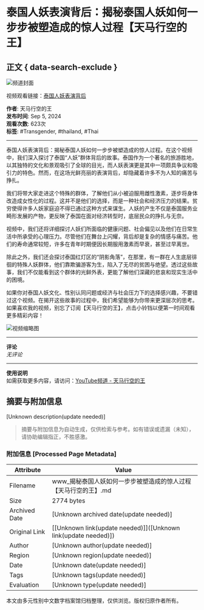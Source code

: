 # 泰国人妖表演背后：揭秘泰国人妖如何一步步被塑造成的惊人过程【天马行空的王】

## 正文 { data-search-exclude }


![频道封面](https://i.ytimg.com/an/TgZAms9_bMrbe4ktHVDOVA/featured_channel.jpg?v=65ad2027)

视频观看链接：[泰国人妖表演背后](https://www.youtube.com/watch?v=lxXidJqT0js)  

**作者**: 天马行空的王  
**发布时间**: Sep 5, 2024  
**观看次数**: 623次  
**标签**: #Transgender, #thailand, #Thai  

---

泰国人妖表演背后：揭秘泰国人妖如何一步步被塑造成的惊人过程。在这个视频中，我们深入探讨了泰国“人妖”群体背后的故事。泰国作为一个著名的旅游胜地，以其独特的文化和景观吸引了全球的目光，而人妖表演更是其中一项颇具争议和吸引力的特色。然而，在这场光鲜亮丽的表演背后，却隐藏着许多不为人知的痛苦与挣扎。 

我们将带大家走进这个特殊的群体，了解他们从小被迫服用雌性激素，逐步将身体改造成女性化的过程。这并不是他们的选择，而是一种社会和经济压力的结果。贫穷使得许多人妖家庭迫不得已通过这种方式来谋生。人妖的产生不仅是泰国服务业畸形发展的产物，更反映了泰国在面对经济转型时，底层民众的挣扎与无奈。

视频中，我们还将详细探讨人妖们所面临的健康问题、社会偏见以及他们在日常生活中所承受的心理压力。尽管他们在舞台上闪耀，背后却是复杂的情感与痛苦。他们的寿命通常较短，许多在青年时期便因长期服用激素而早衰，甚至过早离世。

除此之外，我们还会探讨泰国红灯区的“阴影角落”，在那里，有一群在人生底层徘徊的特殊人妖群体，他们靠欺骗游客为生，陷入了无尽的贫困与绝望。透过这些故事，我们不仅能看到这个群体的光鲜外表，更能了解他们深藏的悲哀和现实生活中的困境。

如果你对泰国人妖文化、性别认同问题或经济与社会压力下的选择感兴趣，不要错过这个视频。在揭开这些故事的过程中，我们希望能够为你带来更深层次的思考。如果喜欢我的视频，别忘了订阅【天马行空的王】，点击小铃铛以便第一时间观看更多精彩内容！

![视频缩略图](https://i.ytimg.com/vi/IUDcigzXTF4/hqdefault.jpg?sqp=-oaymwEmCKgBEF5IWvKriqkDGQgBFQAAiEIYAdgBAeIBCggYEAIYBjgBQAE=&rs=AOn4CLCsYaEYDKQFmUzhkdFbktIDbwn2jA)

--- 

**评论**  
*无评论*

---

**使用说明**  
如需获取更多内容，请访问：[YouTube频道 - 天马行空的王](https://www.youtube.com/channel/UCTgZAms9_bMrbe4ktHVDOVA/videos)
<!-- tcd_original_link https://www.youtube.com/watch?v=pFDKTb5w5p8 -->


## 摘要与附加信息

<!-- tcd_abstract -->
[Unknown description(update needed)]
<!-- tcd_abstract_end -->

> 摘要与附加信息为自动生成，仅供检索与参考。如有错误或遗漏（未知），请协助编辑指正，不胜感激。

### 附加信息 [Processed Page Metadata]

| Attribute       | Value                                  |
|-----------------|----------------------------------------|
| Filename        | www_揭秘泰国人妖如何一步步被塑造成的惊人过程【天马行空的王】.md                             |
| Size            | 2774 bytes                           |
| Archived Date   | [Unknown archived date(update needed)]                             |
| Original Link   | [[Unknown link(update needed)]]([Unknown link(update needed)])                       |
| Author          | [Unknown author(update needed)]                               |
| Region          | [Unknown region(update needed)]                               |
| Date            | [Unknown date(update needed)]                                 |
| Tags            | [Unknown tags(update needed)]                                 |
| Evaluation            | [Unknown type(update needed)]                                 |
<!-- tcd_table_end -->

本文由多元性别中文数字档案馆归档整理，仅供浏览。版权归原作者所有。
